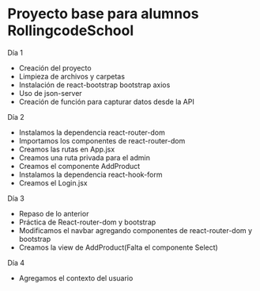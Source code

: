 # Proyecto base para alumnos RollingcodeSchool
Día 1
- Creación del proyecto
- Limpieza de archivos y carpetas
- Instalación de react-bootstrap bootstrap axios
- Uso de json-server
- Creación de función para capturar datos desde la API


Día 2
- Instalamos la dependencia react-router-dom
- Importamos los componentes de react-router-dom
- Creamos las rutas en App.jsx
- Creamos una ruta privada para el admin
- Creamos el componente AddProduct
- Instalamos la dependencia react-hook-form
- Creamos el Login.jsx

Día 3
- Repaso de lo anterior
- Práctica de React-router-dom y bootstrap
- Modificamos el navbar agregando componentes de react-router-dom y bootstrap
- Creamos la view de AddProduct(Falta el componente Select)

Día 4 
- Agregamos el contexto del usuario

